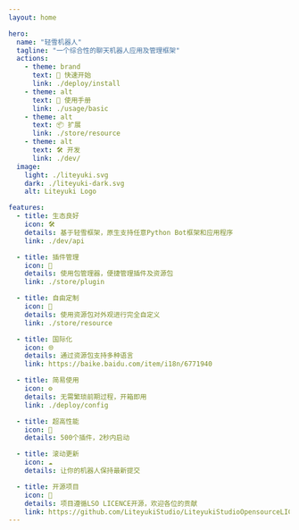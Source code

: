 ```yaml
---
layout: home

hero:
  name: "轻雪机器人"
  tagline: "一个综合性的聊天机器人应用及管理框架"
  actions:
    - theme: brand
      text: 🚀 快速开始
      link: ./deploy/install
    - theme: alt
      text: 📖 使用手册
      link: ./usage/basic
    - theme: alt
      text: 📦 扩展
      link: ./store/resource
    - theme: alt
      text: 🛠️ 开发
      link: ./dev/
  image:
    light: ./liteyuki.svg
    dark: ./liteyuki-dark.svg
    alt: Liteyuki Logo

features:
  - title: 生态良好
    icon: 🛠️
    details: 基于轻雪框架，原生支持任意Python Bot框架和应用程序
    link: ./dev/api

  - title: 插件管理
    icon: 🧩
    details: 使用包管理器，便捷管理插件及资源包
    link: ./store/plugin

  - title: 自由定制
    icon: 🎨
    details: 使用资源包对外观进行完全自定义
    link: ./store/resource

  - title: 国际化
    icon: 🌐
    details: 通过资源包支持多种语言
    link: https://baike.baidu.com/item/i18n/6771940

  - title: 简易使用
    icon: ⚙️
    details: 无需繁琐前期过程，开箱即用
    link: ./deploy/config

  - title: 超高性能
    icon: 🚀
    details: 500个插件，2秒内启动

  - title: 滚动更新
    icon: ☁️
    details: 让你的机器人保持最新提交

  - title: 开源项目
    icon: 📄
    details: 项目遵循LSO LICENCE开源，欢迎各位的贡献
    link: https://github.com/LiteyukiStudio/LiteyukiStudioOpensourceLICENSE
---
```

